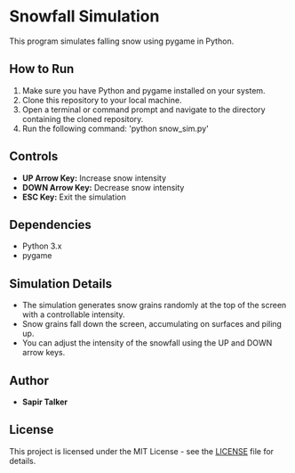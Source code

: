 # Snowfall Simulation

This program simulates falling snow using pygame in Python.

## How to Run

1. Make sure you have Python and pygame installed on your system.
2. Clone this repository to your local machine.
3. Open a terminal or command prompt and navigate to the directory containing the cloned repository.
4. Run the following command: 'python snow_sim.py'
   


## Controls

- **UP Arrow Key:** Increase snow intensity
- **DOWN Arrow Key:** Decrease snow intensity
- **ESC Key:** Exit the simulation

## Dependencies

- Python 3.x
- pygame

## Simulation Details

- The simulation generates snow grains randomly at the top of the screen with a controllable intensity.
- Snow grains fall down the screen, accumulating on surfaces and piling up.
- You can adjust the intensity of the snowfall using the UP and DOWN arrow keys.

## Author

- **Sapir Talker**

## License

This project is licensed under the MIT License - see the [LICENSE](LICENSE) file for details.
